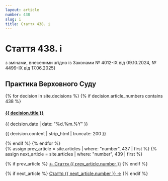 ```yaml
---
layout: article
number: 438
slug: i
title: Стаття 438. і
---
```


# Стаття 438. і

з змінами, внесеними згідно із Законами № 4012-IX від 09.10.2024, № 4499-IX від 17.06.2025}

## Практика Верховного Суду

<div class="decisions-container">
{% for decision in site.decisions %}
  {% if decision.article_numbers contains 438 %}
    <div class="decision-item">
      <h4><a href="{{ decision.url }}">{{ decision.title }}</a></h4>
      <p class="decision-date">{{ decision.date | date: "%d.%m.%Y" }}</p>
      <p class="decision-excerpt">{{ decision.content | strip_html | truncate: 200 }}</p>
    </div>
  {% endif %}
{% endfor %}
</div>

<div class="article-navigation">
  {% assign prev_article = site.articles | where: "number", 437 | first %}
  {% assign next_article = site.articles | where: "number", 439 | first %}
  
  {% if prev_article %}
    <a href="{{ prev_article.url }}" class="prev-article">← Стаття {{ prev_article.number }}</a>
  {% endif %}
  
  {% if next_article %}
    <a href="{{ next_article.url }}" class="next-article">Стаття {{ next_article.number }} →</a>
  {% endif %}
</div>
